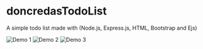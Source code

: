 # doncredasTodoList

A simple todo list made with (Node.js, Express.js, HTML, Bootstrap and Ejs)

![Demo 1](https://cloud.githubusercontent.com/assets/8933992/14782580/8a239800-0aea-11e6-9df8-e0f853a7481e.png)
![Demo 2](https://cloud.githubusercontent.com/assets/8933992/14782578/8a233144-0aea-11e6-8338-238d4bb200fb.png)
![Demo 3](https://cloud.githubusercontent.com/assets/8933992/14782582/8a27661a-0aea-11e6-87da-8de5c33bce15.png)



